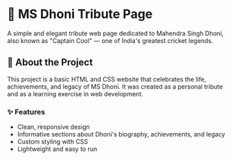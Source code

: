 # 🏏 MS Dhoni Tribute Page

A simple and elegant tribute web page dedicated to Mahendra Singh Dhoni, also known as "Captain Cool" — one of India's greatest cricket legends.

## 🌟 About the Project

This project is a basic HTML and CSS website that celebrates the life, achievements, and legacy of MS Dhoni. It was created as a personal tribute and as a learning exercise in web development.

### ✨ Features

- Clean, responsive design
- Informative sections about Dhoni's biography, achievements, and legacy
- Custom styling with CSS
- Lightweight and easy to run
